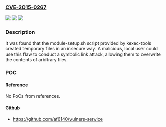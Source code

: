 ### [CVE-2015-0267](https://cve.mitre.org/cgi-bin/cvename.cgi?name=CVE-2015-0267)
![](https://img.shields.io/static/v1?label=Product&message=Red%20Hat%20Enterprise%20Linux%207&color=blue)
![](https://img.shields.io/static/v1?label=Version&message=!%200%3A2.0.7-19.ael7b_1.2%20&color=brighgreen)
![](https://img.shields.io/static/v1?label=Vulnerability&message=Insecure%20Temporary%20File&color=brighgreen)

### Description

It was found that the module-setup.sh script provided by kexec-tools created temporary files in an insecure way. A malicious, local user could use this flaw to conduct a symbolic link attack, allowing them to overwrite the contents of arbitrary files.

### POC

#### Reference
No PoCs from references.

#### Github
- https://github.com/af6140/vulners-service


